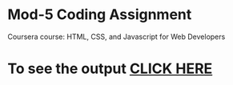 
# Mod-5 Coding Assignment

Coursera course: HTML, CSS, and Javascript for Web Developers

# To see the output [CLICK HERE]()